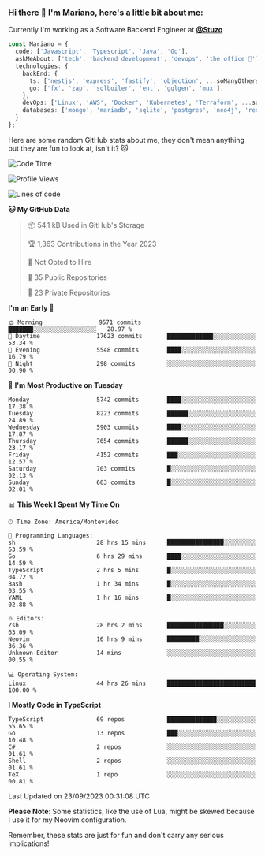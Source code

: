 ### Hi there 👋 I'm Mariano, here's a little bit about me:

Currently I'm working as a Software Backend Engineer at [**@Stuzo**](https://www.stuzo.com/)

```ts
const Mariano = {
  code: ['Javascript', 'Typescript', 'Java', 'Go'],
  askMeAbout: ['tech', 'backend development', 'devops', 'the office 💼'],
  technologies: {
    backEnd: {
      ts: ['nestjs', 'express', 'fastify', 'objection', ...soManyOthersFrameworks],
      go: ['fx', 'zap', 'sqlboiler', 'ent', 'gqlgen', 'mux'],
    },
    devOps: ['Linux', 'AWS', 'Docker', 'Kubernetes', 'Terraform', ...soManyOthersTools],
    databases: ['mongo', 'mariadb', 'sqlite', 'postgres', 'neo4j', 'redis', ...],
  }
};
```

Here are some random GitHub stats about me, they don't mean anything but they are fun to look at, isn't it? 🐱

<!--START_SECTION:waka-->
![Code Time](http://img.shields.io/badge/Code%20Time-1%2C257%20hrs%2054%20mins-blue)

![Profile Views](http://img.shields.io/badge/Profile%20Views-0-blue)

![Lines of code](https://img.shields.io/badge/From%20Hello%20World%20I%27ve%20Written-11.3%20million%20lines%20of%20code-blue)

**🐱 My GitHub Data** 

> 📦 54.1 kB Used in GitHub's Storage 
 > 
> 🏆 1,363 Contributions in the Year 2023
 > 
> 🚫 Not Opted to Hire
 > 
> 📜 35 Public Repositories 
 > 
> 🔑 23 Private Repositories 
 > 
**I'm an Early 🐤** 

```text
🌞 Morning                9571 commits        ███████░░░░░░░░░░░░░░░░░░   28.97 % 
🌆 Daytime                17623 commits       █████████████░░░░░░░░░░░░   53.34 % 
🌃 Evening                5548 commits        ████░░░░░░░░░░░░░░░░░░░░░   16.79 % 
🌙 Night                  298 commits         ░░░░░░░░░░░░░░░░░░░░░░░░░   00.90 % 
```
📅 **I'm Most Productive on Tuesday** 

```text
Monday                   5742 commits        ████░░░░░░░░░░░░░░░░░░░░░   17.38 % 
Tuesday                  8223 commits        ██████░░░░░░░░░░░░░░░░░░░   24.89 % 
Wednesday                5903 commits        ████░░░░░░░░░░░░░░░░░░░░░   17.87 % 
Thursday                 7654 commits        ██████░░░░░░░░░░░░░░░░░░░   23.17 % 
Friday                   4152 commits        ███░░░░░░░░░░░░░░░░░░░░░░   12.57 % 
Saturday                 703 commits         █░░░░░░░░░░░░░░░░░░░░░░░░   02.13 % 
Sunday                   663 commits         █░░░░░░░░░░░░░░░░░░░░░░░░   02.01 % 
```


📊 **This Week I Spent My Time On** 

```text
🕑︎ Time Zone: America/Montevideo

💬 Programming Languages: 
sh                       28 hrs 15 mins      ████████████████░░░░░░░░░   63.59 % 
Go                       6 hrs 29 mins       ████░░░░░░░░░░░░░░░░░░░░░   14.59 % 
TypeScript               2 hrs 5 mins        █░░░░░░░░░░░░░░░░░░░░░░░░   04.72 % 
Bash                     1 hr 34 mins        █░░░░░░░░░░░░░░░░░░░░░░░░   03.55 % 
YAML                     1 hr 16 mins        █░░░░░░░░░░░░░░░░░░░░░░░░   02.88 % 

🔥 Editors: 
Zsh                      28 hrs 2 mins       ████████████████░░░░░░░░░   63.09 % 
Neovim                   16 hrs 9 mins       █████████░░░░░░░░░░░░░░░░   36.36 % 
Unknown Editor           14 mins             ░░░░░░░░░░░░░░░░░░░░░░░░░   00.55 % 

💻 Operating System: 
Linux                    44 hrs 26 mins      █████████████████████████   100.00 % 
```

**I Mostly Code in TypeScript** 

```text
TypeScript               69 repos            ██████████████░░░░░░░░░░░   55.65 % 
Go                       13 repos            ███░░░░░░░░░░░░░░░░░░░░░░   10.48 % 
C#                       2 repos             ░░░░░░░░░░░░░░░░░░░░░░░░░   01.61 % 
Shell                    2 repos             ░░░░░░░░░░░░░░░░░░░░░░░░░   01.61 % 
TeX                      1 repo              ░░░░░░░░░░░░░░░░░░░░░░░░░   00.81 % 
```




 Last Updated on 23/09/2023 00:31:08 UTC
<!--END_SECTION:waka-->

**Please Note**: Some statistics, like the use of Lua, might be skewed because I use it for my Neovim configuration.

Remember, these stats are just for fun and don't carry any serious implications!
